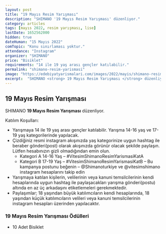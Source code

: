 ```yaml
---
layout: post
title: "19 Mayıs Resim Yarışması"
description: "SHIMANO '19 Mayıs Resim Yarışması' düzenliyor."
category: articles
tags: [mayıs 2022, resim yarışması, lise]
lastDate: 1652562000
hidden: true
dateHuman: "15 Mayıs 2022"
comTopic: "Konu sınırlaması yoktur."
attendance: "Instagram"
organizer: "SHIMANO"
price: "Bisiklet"
requirements: "14 ile 19 yaş arası gençler katılabilir."
permalink: "shimano-resim-yarismasi"
image: "https://edebiyatyarismalari.com/images/2022/mayis/shimano-resim-yarismasi.jpg"
excerpt:  "SHIMANO <strong> 19 Mayıs Resim Yarışması </strong> düzenliyor."
---
```


## 19 Mayıs Resim Yarışması
SHIMANO **19 Mayıs Resim Yarışması** düzenliyor.

Katılım Koşulları:
- Yarışmaya 14 ile 19 yaş arası gençler katılabilir. Yarışma 14-16 yaş ve 17-19 yaş kategorilerinde yapılacak.
- Çizdiğiniz resmi instagram akışınızda yaş kategorinize uygun hashtag ile beraber gönderi(post) olarak akışınızda görünür olacak şekilde paylaşın. Lütfen hesabınızın gizli olmadığından emin olun.
    - Kategori A 14-16 Yaş – #VitesimShimanoResimYarismasiKatA
    - Kategori B 17-19 Yaş – #VitesimShimanoResimYarismasiKatB
– Bu kampanya postunu beğenin
– @Shimanoturkiye ve @vitesimshimano instagram hesaplarını takip edin
- Yarışmaya katılan kişilerin, velilerinin veya kanuni temsilcilerinin kendi hesaplarında uygun hashtag ile paylaşacakları yarışma gönderi(postu) altında en az üç arkadaşını etiketlemeleri gerekmektedir.
- Paylaşımlar; 18 yaşından büyük katılımcıların kendi hesaplarında, 18 yaşından küçük katılımcıların velileri veya kanuni temsilcilerinin instagram hesapları üzerinden yapılacaktır.


### 19 Mayıs Resim Yarışması Ödülleri
- 10 Adet Bisiklet